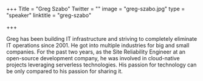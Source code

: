 +++
Title = "Greg Szabo"
Twitter = ""
image = "greg-szabo.jpg"
type = "speaker"
linktitle = "greg-szabo"

+++

Greg has been building IT infrastructure and striving to completely eliminate IT operations since 2001. He got into multiple industries for big and small companies. For the past two years, as the Site Reliability Engineer at an open-source development company, he was involved in cloud-native projects leveraging serverless technologies. His passion for technology can be only compared to his passion for sharing it.
